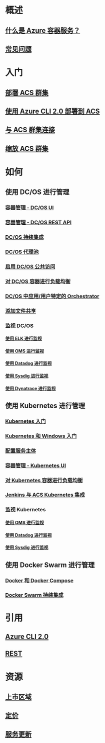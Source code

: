 # 概述
## [什么是 Azure 容器服务？](container-service-intro.md)
## [常见问题](container-service-faq.md)
# 入门
## [部署 ACS 群集](container-service-deployment.md)
## [使用 Azure CLI 2.0 部署到 ACS](container-service-create-acs-cluster-cli.md)
## [与 ACS 群集连接](container-service-connect.md)
## [缩放 ACS 群集](container-service-scale.md)
# 如何
## 使用 DC/OS 进行管理
### [容器管理 - DC/OS UI](container-service-mesos-marathon-ui.md)
### [容器管理 - DC/OS REST API](container-service-mesos-marathon-rest.md)
### [DC/OS 持续集成](container-service-setup-ci-cd.md)
### [DC/OS 代理池](container-service-dcos-agents.md)
### [启用 DC/OS 公共访问](container-service-enable-public-access.md)
### [对 DC/OS 容器进行负载均衡](container-service-load-balancing.md)
### [DC/OS 中应用/用户特定的 Orchestrator](container-service-application-specific-marathon.md)
### [添加文件共享](container-service-dcos-fileshare.md)
### 监视 DC/OS
#### [使用 ELK 进行监视](container-service-monitoring-elk.md)
#### [使用 OMS 进行监视](container-service-monitoring-oms.md)
#### [使用 Datadog 进行监视](container-service-monitoring.md)
#### [使用 Sysdig 进行监视](container-service-monitoring-sysdig.md)
#### [使用 Dynatrace 进行监视](container-service-monitoring-dynatrace.md)
## 使用 Kubernetes 进行管理
### [Kubernetes 入门](container-service-kubernetes-walkthrough.md)
### [Kubernetes 和 Windows 入门](container-service-kubernetes-windows-walkthrough.md)
### [配置服务主体](container-service-kubernetes-service-principal.md)
### [容器管理 - Kubernetes UI](container-service-kubernetes-ui.md)
### [对 Kubernetes 容器进行负载均衡](container-service-kubernetes-load-balancing.md)
### [Jenkins 与 ACS Kubernetes 集成](container-service-kubernetes-jenkins.md)
### 监视 Kubernetes
#### [使用 OMS 进行监视](container-service-kubernetes-oms.md)
#### [使用 Datadog 进行监视](container-service-kubernetes-datadog.md)
#### [使用 Sysdig 进行监视](container-service-kubernetes-sysdig.md)
## 使用 Docker Swarm 进行管理
### [Docker 和 Docker Compose](container-service-docker-swarm.md)
### [Docker Swarm 持续集成](container-service-docker-swarm-setup-ci-cd.md)
# 引用
## [Azure CLI 2.0](/cli/azure/acs)
## [REST](/rest/api/compute/containerservices)
# 资源
## [上市区域](https://azure.microsoft.com/regions/services/)
## [定价](https://azure.microsoft.com/pricing/details/container-service/)
## [服务更新](https://azure.microsoft.com/en-us/updates/?product=container-service&updatetype=&platform=)
